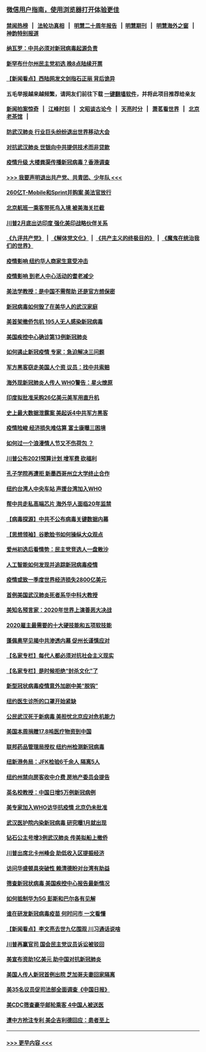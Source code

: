 ### [微信用户指南，使用浏览器打开体验更佳](https://github.com/gfw-breaker/banned-news1/blob/master/indexes/wechat-guide.md?t=0)
#### [禁闻热榜](热点新闻.md?t=0)  &nbsp;&nbsp;|&nbsp;&nbsp; [法轮功真相](https://github.com/gfw-breaker/truth/blob/master/README.md?t=0) &nbsp;&nbsp;|&nbsp;&nbsp; [明慧二十周年报告](https://github.com/gfw-breaker/mh-reports/blob/master/README.md?t=0) &nbsp;&nbsp;|&nbsp;&nbsp;[明慧期刊](https://github.com/gfw-breaker/mh-qikan) &nbsp;&nbsp;|&nbsp;&nbsp; [明慧海外之窗](https://github.com/gfw-breaker/mh-news/blob/master/README.md?t=0) &nbsp;&nbsp;|&nbsp;&nbsp; [神韵特别报道](https://github.com/gfw-breaker/mh-news/blob/master/shenyun.md?t=0)
#### [纳瓦罗：中共必须对新冠病毒起源负责](../pages/nsc412/n11861810.md?t=02120511) 
#### [新罕布什尔州民主党初选 晚8点陆续开票](../pages/nsc412/n11861872.md?t=02120511) 
#### [【新闻看点】西陆网发文剑指石正丽 背后诡异](../pages/nsc412/n11861792.md?t=02120511) 
#### 五毛举报越来越频繁，请网友们前往下载 [一键翻墙软件](https://github.com/gfw-breaker/ssr-accounts)，并将此项目推荐给亲友
#### [新闻拍案惊奇](https://github.com/gfw-breaker/banned-news1/blob/master/pages/link4.md) &nbsp;&nbsp;|&nbsp;&nbsp; [江峰时刻](https://github.com/gfw-breaker/banned-news1/blob/master/pages/link4.md) &nbsp;&nbsp;|&nbsp;&nbsp; [文昭谈古论今](https://github.com/gfw-breaker/banned-news1/blob/master/pages/link4.md) &nbsp;&nbsp;|&nbsp;&nbsp; [天亮时分](https://github.com/gfw-breaker/banned-news1/blob/master/pages/link4.md) &nbsp;&nbsp;|&nbsp;&nbsp; [萧茗看世界](https://github.com/gfw-breaker/banned-news1/blob/master/pages/link4.md) &nbsp;&nbsp;|&nbsp;&nbsp; [北京老茶馆](https://github.com/gfw-breaker/banned-news1/blob/master/pages/link4.md) &nbsp;&nbsp;|&nbsp;&nbsp; 
#### [防武汉肺炎 行业巨头纷纷退出世界移动大会](../pages/nsc412/n11861795.md?t=02120511) 
#### [对抗武汉肺炎 世银向中共提供技术而非贷款](../pages/nsc412/n11861652.md?t=02120511) 
#### [疫情升级 大楼粪渠传播新冠病毒？香港调查](../pages/nsc412/n11861556.md?t=02120511) 
#### [>>> 我要声明退出共产党、共青团、少年队 <<<](https://github.com/begood0513/goodnews/blob/master/quit/letter.md) 
#### [260亿T-Mobile和Sprint并购案 美法官放行](../pages/nsc412/n11861511.md?t=02120511) 
#### [北京航班一乘客带死鸟入境 被美海关拦截](../pages/nsc412/n11861317.md?t=02120511) 
#### [川普2月底出访印度 强化美印战略伙伴关系](../pages/nsc412/n11860557.md?t=02120511) 
#### [《九评共产党》](https://github.com/begood0513/9ping.md/blob/master/README.md) &nbsp;|&nbsp; [《解体党文化》](../../../../jtdwh.md/blob/master/README.md)  &nbsp;|&nbsp; [《共产主义的终极目的》](../../../../gczydzjmd.md/blob/master/README.md) &nbsp;|&nbsp; [《魔鬼在统治我们的世界》](../../../../mgztzwmdsj.md/blob/master/README.md) 
#### [疫情影响  纽约华人商家生意受冲击](../pages/nsc412/n11860284.md?t=02120511) 
#### [疫情影响  到老人中心活动的耆老减少](../pages/nsc412/n11860199.md?t=02120511) 
#### [美法学教授：是中国不需帮助 还是官方想保密](../pages/nsc412/n11859492.md?t=02120511) 
#### [新冠病毒如何毁了在美华人的武汉家庭](../pages/nsc412/n11859524.md?t=02120511) 
#### [美首架撤侨包机 195人无人感染新冠病毒](../pages/nsc412/n11859908.md?t=02120511) 
#### [美国疾控中心确诊第13例新冠肺炎](../pages/nsc412/n11859966.md?t=02120511) 
#### [如何遏止新冠疫情 专家：急迫解决三问题](../pages/nsc412/n11859685.md?t=02120511) 
#### [军方黑客窃走美国人个资 议员：找中共索赔](../pages/nsc412/n11859371.md?t=02120511) 
#### [海外现新冠肺炎人传人 WHO警告：星火燎原](../pages/nsc412/n11859252.md?t=02120511) 
#### [印度拟批准采购26亿美元美军用直升机](../pages/nsc412/n11859143.md?t=02120511) 
#### [史上最大数据泄露案 美起诉4中共军方黑客](../pages/nsc412/n11859115.md?t=02120511) 
#### [疫情险峻 经济损失难估算 富士康曝三困境](../pages/nsc412/n11859120.md?t=02120511) 
#### [如何过一个浪漫情人节又不伤荷包 ？](../pages/nsc412/n11858969.md?t=02120511) 
#### [川普公布2021预算计划 增军费 砍福利](../pages/nsc412/n11859012.md?t=02120511) 
#### [孔子学院再遭拒 新墨西哥州立大学终止合作](../pages/nsc412/n11858661.md?t=02120511) 
#### [纽约台湾人中央车站  声援台湾加入WHO](../pages/nsc412/n11857757.md?t=02120511) 
#### [帮中共走私高端芯片 海外华人面临20年监禁](../pages/nsc412/n11855016.md?t=02120511) 
#### [【病毒探源】中共不公布病毒关键数据内幕](../pages/nsc412/n11856584.md?t=02120511) 
#### [【思想领袖】谷歌脸书如何操纵大众观点](../pages/nsc412/n11680874.md?t=02120511) 
#### [爱州初选后看情势：民主党竞选人一盘散沙](../pages/nsc412/n11856557.md?t=02120511) 
#### [人工智能如何发现并追踪新冠病毒疫情](../pages/nsc412/n11856398.md?t=02120511) 
#### [疫情或致一季度世界经济损失2800亿美元](../pages/nsc412/n11855639.md?t=02120511) 
#### [首例美国武汉肺炎死者系华中科大教授](../pages/nsc412/n11855500.md?t=02120511) 
#### [美知名预言家：2020年世界上演善恶大决战](../pages/nsc412/n11855418.md?t=02120511) 
#### [2020雇主最需要的十大硬技能和五项软技能](../pages/nsc412/n11850953.md?t=02120511) 
#### [蓬佩奥罕见揭中共渗透内幕 促州长谨慎应对](../pages/nsc412/n11854685.md?t=02120511) 
#### [【名家专栏】每代人都必须对抗社会主义现实](../pages/nsc412/n11831412.md?t=02120511) 
#### [【名家专栏】是时候拒绝“封杀文化”了](../pages/nsc412/n11814093.md?t=02120511) 
#### [新型冠状病毒疫情意外加剧中美“脱钩”](../pages/nsc412/n11854475.md?t=02120511) 
#### [纽约医生诊所的口罩开始紧缺](../pages/nsc412/n11853364.md?t=02120511) 
#### [公民武汉死于新病毒 美担忧北京应对危机能力](../pages/nsc412/n11854331.md?t=02120511) 
#### [美国本周捐赠17.8吨医疗物资到中国](../pages/nsc412/n11854269.md?t=02120511) 
#### [联邦药品管理局授权  纽约州检测新冠病毒](../pages/nsc412/n11853371.md?t=02120511) 
#### [纽新港务局：JFK检验6千余人  隔离5人](../pages/nsc412/n11853366.md?t=02120511) 
#### [纽约州禁向房客收中介费  房地产委员会提告](../pages/nsc412/n11853360.md?t=02120511) 
#### [英名校教授：中国日增5万例新冠病例](../pages/nsc412/n11854174.md?t=02120511) 
#### [美专家加入WHO访华抗疫情 北京仍未批准](../pages/nsc412/n11854043.md?t=02120511) 
#### [武汉医护院内染新冠病毒 研究曝1月就出现](../pages/nsc412/n11852928.md?t=02120511) 
#### [钻石公主号增3例武汉肺炎 传美拟船上撤侨](../pages/nsc412/n11853240.md?t=02120511) 
#### [川普出席北卡州峰会 助低收入区提振经济](../pages/nsc412/n11853232.md?t=02120511) 
#### [访问华盛顿具突破性 赖清德盼对台湾有助益](../pages/nsc412/n11853129.md?t=02120511) 
#### [筛查新冠状病毒 美国疾控中心报告最新情况](../pages/nsc412/n11853070.md?t=02120511) 
#### [如何抵制华为5G 彭斯和巴尔各有见解](../pages/nsc412/n11852535.md?t=02120511) 
#### [谁在研发新冠病毒疫苗 何时问市 一文看懂](../pages/nsc412/n11852840.md?t=02120511) 
#### [【新闻看点】李文亮去世九亿围观 川习通话说啥](../pages/nsc412/n11852360.md?t=02120511) 
#### [川普再赢官司 国会民主党议员诉讼被驳回](../pages/nsc412/n11852287.md?t=02120511) 
#### [美宣布资助1亿美元 助中国对抗新冠肺炎](../pages/nsc412/n11852531.md?t=02120511) 
#### [美国人传人新冠首例出院 芝加哥夫妻回家隔离](../pages/nsc412/n11852452.md?t=02120511) 
#### [美35名议员促司法部全面调查《中国日报》](../pages/nsc412/n11852435.md?t=02120511) 
#### [美CDC筛查豪华邮轮乘客 4中国人被送医](../pages/nsc412/n11852085.md?t=02120511) 
#### [遭中方抢注专利 美企吉利德回应：患者至上](../pages/nsc412/n11852037.md?t=02120511) 

----
#### [ >>> 更早内容 <<< ](../indexes/nsc412-earlier.md)
